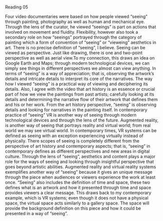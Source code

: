 
Reading 05


Four video documentaries were based on how people viewed “seeing" through painting, photography as well as human and mechanical eye. Through the lens of the curator,  he viewed “seeings” is part on actions that involved on movement and fluidity. Flexibility, however also took a secondary role on how “seeings” portrayed through the category of painting which a form of convention of “seeing” or “vieweing” aesthetics in art.
There is no precise definition of “seeing”, I believe. Seeing can be viewed as perspective. Just like drawing, there is one and two-point perspective as well as aerial view.To my connection, this draws an idea on Google Earth and Maps; through modern technological devices, we can simply see things in different perspectives we almost can view anything. In terms of “seeing” is a way of appreciation; that is, observing the artwork’s details and intricate details to interpret its core of the narratives. The way how I viewed “seeing” is a practical way of viewing and deciphering its details. Also, I agree with the video that art history is an essence or crucial part of how we view the paintings from past artists; carefully looking at its details and determining the narrative flow of their artwork that defines them and his or her work. From the art history perspective, “seeing” is observing details and looking for narratives in the painting itself.  In contemporary practice of “seeing” VR is another way of seeing through modern technological devices and through the lens of the future. Augmented reality, is another way of seeing that portrays reality and virtual world; from real world we may see virtual world.  In contemporary times, VR systems can be defined as seeing with an exception experiencing virtually instead of physically.  There scopes of seeing is completely different from the perspective of art history and contemporary aspects; that is, “seeing” in contemporary defines as different perspectives and new areas in digital culture. Through the lens of “seeing”, aesthetics and content plays a major role for the ways of seeing and looking through insightful perspective that goes beyond artistic abilities.  Augmented reality and virtual reality systems exemplifies another way of “seeing” because it gives an unique message through the piece when audiences or viewers experience the work at least once.  “Seeing” also includes the definition of time and space, these two defines what is an artwork and how it presented through time and space provides viewers a clear message.  This draws back to my contemporary example, which is VR systems; even though it does not have a physical space, the virtual space acts similarly to a gallery space. The space will provide the background definition on this piece and how it could be presented in a way of “seeing”. 
